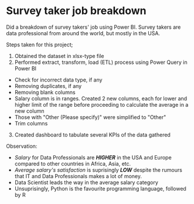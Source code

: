 # Survey taker job breakdown

Did a breakdown of survey takers' job using Power BI. Survey takers are data professional from around the world, but mostly in the USA.

Steps taken for this project;
1. Obtained the dataset in xlsx-type file
2. Performed extract, transform, load (ETL) process using Power Query in Power BI
  - Check for incorrect data type, if any
  - Removing duplicates, if any
  - Removing blank columns
  - Salary column is in ranges. Created 2 new columns, each for lower and higher limit of the range before proceeding to calculate the average in a new column
  - Those with "Other (Please specify)" were simplified to "Other"
  - Trim columns
3. Created dashboard to tabulate several KPIs of the data gathered

Observation:
  - *Salary* for Data Professionals are ***HIGHER*** in the USA and Europe compared to other countries in Africa, Asia, etc.
  - *Average salary's satisfaction* is suprisingly ***LOW*** despite the rumours that IT and Data Professionals makes a lot of money.
  - Data Scientist leads the way in the average salary category
  - Unsuprisingly, Python is the favourite programming language, followed by R
